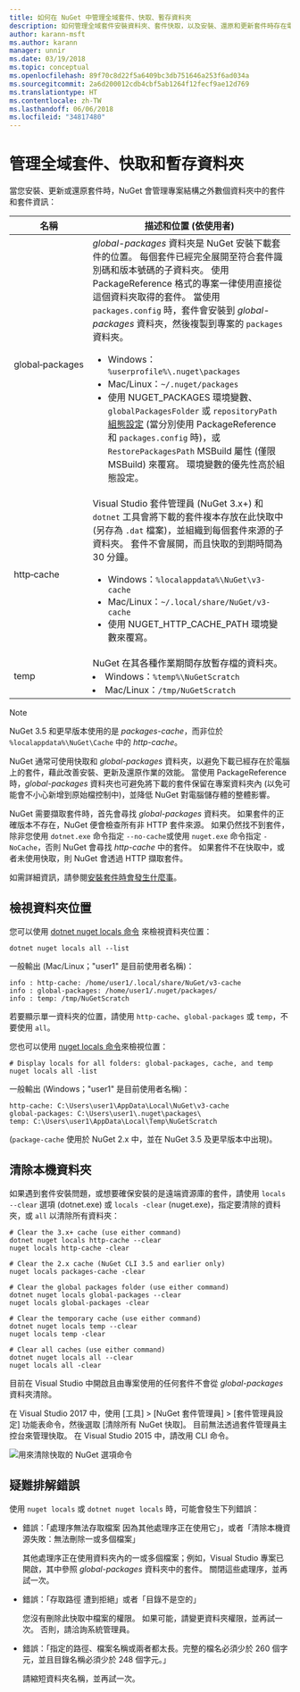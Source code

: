 ```yaml
---
title: 如何在 NuGet 中管理全域套件、快取、暫存資料夾
description: 如何管理全域套件安裝資料夾、套件快取，以及安裝、還原和更新套件時存在電腦上的暫存資料夾。
author: karann-msft
ms.author: karann
manager: unnir
ms.date: 03/19/2018
ms.topic: conceptual
ms.openlocfilehash: 89f70c8d22f5a6409bc3db751646a253f6ad034a
ms.sourcegitcommit: 2a6d200012cdb4cbf5ab1264f12fecf9ae12d769
ms.translationtype: HT
ms.contentlocale: zh-TW
ms.lasthandoff: 06/06/2018
ms.locfileid: "34817480"
---
```

# <a name="managing-the-global-packages-cache-and-temp-folders"></a>管理全域套件、快取和暫存資料夾

當您安裝、更新或還原套件時，NuGet 會管理專案結構之外數個資料夾中的套件和套件資訊：

| 名稱 | 描述和位置 (依使用者)|
| --- | --- |
| global&#8209;packages | *global-packages* 資料夾是 NuGet 安裝下載套件的位置。 每個套件已經完全展開至符合套件識別碼和版本號碼的子資料夾。 使用 PackageReference 格式的專案一律使用直接從這個資料夾取得的套件。 當使用 `packages.config` 時，套件會安裝到 *global-packages* 資料夾，然後複製到專案的 `packages` 資料夾。<br/><ul><li>Windows：`%userprofile%\.nuget\packages`</li><li>Mac/Linux：`~/.nuget/packages`</li><li>使用 NUGET_PACKAGES 環境變數、`globalPackagesFolder` 或 `repositoryPath` [組態設定](../reference/nuget-config-file.md#config-section) (當分別使用 PackageReference 和 `packages.config` 時)，或 `RestorePackagesPath` MSBuild 屬性 (僅限 MSBuild) 來覆寫。 環境變數的優先性高於組態設定。</li></ul> |
| http&#8209;cache | Visual Studio 套件管理員 (NuGet 3.x+) 和 `dotnet` 工具會將下載的套件複本存放在此快取中 (另存為 `.dat` 檔案)，並組織到每個套件來源的子資料夾。 套件不會展開，而且快取的到期時間為 30 分鐘。<br/><ul><li>Windows：`%localappdata%\NuGet\v3-cache`</li><li>Mac/Linux：`~/.local/share/NuGet/v3-cache`</li><li>使用 NUGET_HTTP_CACHE_PATH 環境變數來覆寫。</li></ul> |
| temp | NuGet 在其各種作業期間存放暫存檔的資料夾。<br/><li>Windows：`%temp%\NuGetScratch`</li><li>Mac/Linux：`/tmp/NuGetScratch`</li></ul> |

> [!Note]
> NuGet 3.5 和更早版本使用的是 *packages-cache*，而非位於 `%localappdata%\NuGet\Cache` 中的 *http-cache*。

NuGet 通常可使用快取和 *global-packages* 資料夾，以避免下載已經存在於電腦上的套件，藉此改善安裝、更新及還原作業的效能。 當使用 PackageReference 時，*global-packages* 資料夾也可避免將下載的套件保留在專案資料夾內 (以免可能會不小心新增到原始檔控制中)，並降低 NuGet 對電腦儲存體的整體影響。

NuGet 需要擷取套件時，首先會尋找 *global-packages* 資料夾。 如果套件的正確版本不存在，NuGet 便會檢查所有非 HTTP 套件來源。 如果仍然找不到套件，除非您使用 `dotnet.exe` 命令指定 `--no-cache`或使用 `nuget.exe` 命令指定 `-NoCache`，否則 NuGet 會尋找 *http-cache* 中的套件。 如果套件不在快取中，或者未使用快取，則 NuGet 會透過 HTTP 擷取套件。

如需詳細資訊，請參閱[安裝套件時會發生什麼事](ways-to-install-a-package.md#what-happens-when-a-package-is-installed)。

## <a name="viewing-folder-locations"></a>檢視資料夾位置

您可以使用 [dotnet nuget locals 命令](/dotnet/core/tools/dotnet-nuget-locals) 來檢視資料夾位置：

```cli
dotnet nuget locals all --list
```

一般輸出 (Mac/Linux；"user1" 是目前使用者名稱)：

```output
info : http-cache: /home/user1/.local/share/NuGet/v3-cache
info : global-packages: /home/user1/.nuget/packages/
info : temp: /tmp/NuGetScratch
```

若要顯示單一資料夾的位置，請使用 `http-cache`、`global-packages` 或 `temp`，不要使用 `all`。 

您也可以使用 [nuget locals 命令](../tools/cli-ref-locals.md)來檢視位置：

```cli
# Display locals for all folders: global-packages, cache, and temp
nuget locals all -list
```

一般輸出 (Windows；"user1" 是目前使用者名稱)：

```output
http-cache: C:\Users\user1\AppData\Local\NuGet\v3-cache
global-packages: C:\Users\user1\.nuget\packages\
temp: C:\Users\user1\AppData\Local\Temp\NuGetScratch
```

(`package-cache` 使用於 NuGet 2.x 中，並在 NuGet 3.5 及更早版本中出現)。

## <a name="clearing-local-folders"></a>清除本機資料夾

如果遇到套件安裝問題，或想要確保安裝的是遠端資源庫的套件，請使用 `locals --clear` 選項 (dotnet.exe) 或 `locals -clear` (nuget.exe)，指定要清除的資料夾，或 `all` 以清除所有資料夾：

```cli
# Clear the 3.x+ cache (use either command)
dotnet nuget locals http-cache --clear
nuget locals http-cache -clear

# Clear the 2.x cache (NuGet CLI 3.5 and earlier only)
nuget locals packages-cache -clear

# Clear the global packages folder (use either command)
dotnet nuget locals global-packages --clear
nuget locals global-packages -clear

# Clear the temporary cache (use either command)
dotnet nuget locals temp --clear
nuget locals temp -clear

# Clear all caches (use either command)
dotnet nuget locals all --clear
nuget locals all -clear
```

目前在 Visual Studio 中開啟且由專案使用的任何套件不會從 *global-packages* 資料夾清除。

在 Visual Studio 2017 中，使用 [工具] > [NuGet 套件管理員] > [套件管理員設定] 功能表命令，然後選取 [清除所有 NuGet 快取]。 目前無法透過套件管理員主控台來管理快取。 在 Visual Studio 2015 中，請改用 CLI 命令。

![用來清除快取的 NuGet 選項命令](media/options-clear-caches.png)

## <a name="troubleshooting-errors"></a>疑難排解錯誤

使用 `nuget locals` 或 `dotnet nuget locals` 時，可能會發生下列錯誤：

- 錯誤：「處理序無法存取檔案 <package> 因為其他處理序正在使用它」，或者「清除本機資源失敗：無法刪除一或多個檔案」

    其他處理序正在使用資料夾內的一或多個檔案；例如，Visual Studio 專案已開啟，其中參照 *global-packages* 資料夾中的套件。 關閉這些處理序，並再試一次。

- 錯誤：「存取路徑 <path> 遭到拒絕」或者「目錄不是空的」

    您沒有刪除此快取中檔案的權限。 如果可能，請變更資料夾權限，並再試一次。 否則，請洽詢系統管理員。

- 錯誤：「指定的路徑、檔案名稱或兩者都太長。完整的檔名必須少於 260 個字元，並且目錄名稱必須少於 248 個字元。」

    請縮短資料夾名稱，並再試一次。
